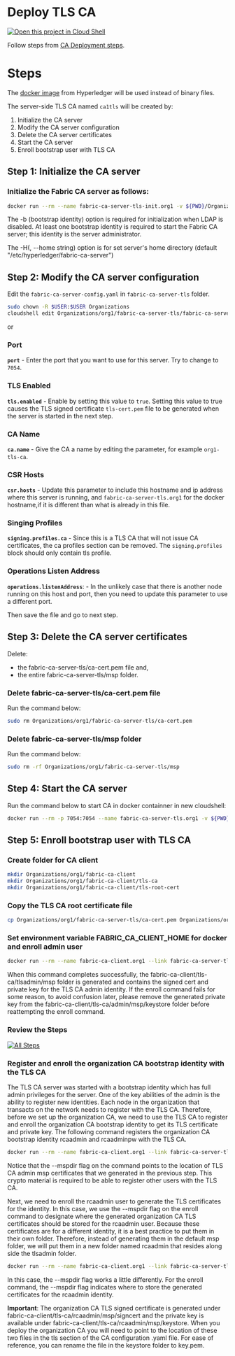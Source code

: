 # Deploy TLS CA

[![Open this project in Cloud
Shell](http://gstatic.com/cloudssh/images/open-btn.png)](https://console.cloud.google.com/cloudshell/open?git_repo=https://github.com/incubate-co-th/fabric-course.git&page=editor&tutorial=tls-ca.md)


Follow steps from [CA Deployment steps](https://hyperledger-fabric-ca.readthedocs.io/en/latest/deployguide/cadeploy.html).

# Steps
The [docker image](https://hub.docker.com/r/hyperledger/fabric-ca) from Hyperledger will be used instead of binary files.

The server-side TLS CA named `ca1tls` will be created by:

1. Initialize the CA server
2. Modify the CA server configuration
3. Delete the CA server certificates
4. Start the CA server
5. Enroll bootstrap user with TLS CA

## Step 1: Initialize the CA server

### Initialize the Fabric CA server as follows:

```bash
docker run --rm --name fabric-ca-server-tls-init.org1 -v ${PWD}/Organizations/org1/fabric-ca-server-tls:/root/fabric-ca-server-tls hyperledger/fabric-ca:1.4.9 fabric-ca-server init -b tls-admin:tls-adminpw -H /root/fabric-ca-server-tls
```

The -b (bootstrap identity) option is required for initialization when LDAP is disabled. At least one bootstrap identity is required to start the Fabric CA server; this identity is the server administrator.

The -H(, --home string) option is for set server's home directory (default "/etc/hyperledger/fabric-ca-server")

## Step 2: Modify the CA server configuration

Edit the `fabric-ca-server-config.yaml` in `fabric-ca-server-tls` folder.
```bash
sudo chown -R $USER:$USER Organizations
cloudshell edit Organizations/org1/fabric-ca-server-tls/fabric-ca-server-config.yaml
```

or <walkthrough-editor-open-file filePath="Organizations/org1/fabric-ca-server-tls/fabric-ca-server-config.yaml" text="Open config file"></walkthrough-editor-open-file>

### Port

**`port`** - Enter the port that you want to use for this server. Try to change to `7054`.

### TLS Enabled
**`tls.enabled`** - Enable by setting this value to `true`. Setting this value to true causes the TLS signed certificate `tls-cert.pem` file to be generated when the server is started in the next step.

### CA Name
**`ca.name`** - Give the CA a name by editing the parameter, for example `org1-tls-ca`.

### CSR Hosts
**`csr.hosts`** - Update this parameter to include this hostname and ip address where this server is running, and `fabric-ca-server-tls.org1` for the docker hostname,if it is different than what is already in this file.

### Singing Profiles
**`signing.profiles.ca`** - Since this is a TLS CA that will not issue CA certificates, the ca profiles section can be removed. The `signing.profiles` block should only contain tls profile.

### Operations Listen Address
**`operations.listenAddress`**: - In the unlikely case that there is another node running on this host and port, then you need to update this parameter to use a different port.

Then save the file and go to next step.

## Step 3: Delete the CA server certificates

Delete:
- the fabric-ca-server-tls/ca-cert.pem file and, 
- the entire fabric-ca-server-tls/msp folder.

### Delete fabric-ca-server-tls/ca-cert.pem file
Run the command below:
```bash
sudo rm Organizations/org1/fabric-ca-server-tls/ca-cert.pem
```
### Delete fabric-ca-server-tls/msp folder
Run the command below:
```bash
sudo rm -rf Organizations/org1/fabric-ca-server-tls/msp
```

## Step 4: Start the CA server
Run the command below to start CA in docker containner in new cloudshell:
```bash
docker run --rm -p 7054:7054 --name fabric-ca-server-tls.org1 -v ${PWD}/Organizations/org1/fabric-ca-server-tls:/root/fabric-ca-server-tls hyperledger/fabric-ca:1.4.9  fabric-ca-server start -b tls-admin:tls-adminpw -H /root/fabric-ca-server-tls
```

## Step 5: Enroll bootstrap user with TLS CA 

### Create folder for CA client
```bash
mkdir Organizations/org1/fabric-ca-client
mkdir Organizations/org1/fabric-ca-client/tls-ca
mkdir Organizations/org1/fabric-ca-client/tls-root-cert
```
### Copy the TLS CA root certificate file
```bash
cp Organizations/org1/fabric-ca-server-tls/ca-cert.pem Organizations/org1/fabric-ca-client/tls-root-cert/tls-ca-cert.pem
```

### Set environment variable FABRIC_CA_CLIENT_HOME for docker and enroll admin user

```bash
docker run --rm --name fabric-ca-client.org1 --link fabric-ca-server-tls.org1:fabric-ca-server-tls.org1 -v ${PWD}/Organizations/org1/fabric-ca-client:/root/fabric-ca-client -e FABRIC_CA_CLIENT_HOME=/root/fabric-ca-client  hyperledger/fabric-ca:1.4.9 fabric-ca-client enroll -d -u https://tls-admin:tls-adminpw@fabric-ca-server-tls.org1:7054 --tls.certfiles tls-root-cert/tls-ca-cert.pem --enrollment.profile tls --csr.hosts 'host1,fabric-ca-server-tls.org1' --mspdir tls-ca/tlsadmin/msp
```

When this command completes successfully, the fabric-ca-client/tls-ca/tlsadmin/msp folder is generated and contains the signed cert and private key for the TLS CA admin identity. If the enroll command fails for some reason, to avoid confusion later, please remove the generated private key from the fabric-ca-client/tls-ca/admin/msp/keystore folder before reattempting the enroll command.

### Review the Steps

[![All Steps](https://hyperledger-fabric-ca.readthedocs.io/en/latest/_images/ca-tls-flow.png)](https://hyperledger-fabric-ca.readthedocs.io/en/latest/deployguide/cadeploy.html)

### Register and enroll the organization CA bootstrap identity with the TLS CA

The TLS CA server was started with a bootstrap identity which has full admin privileges for the server. One of the key abilities of the admin is the ability to register new identities. Each node in the organization that transacts on the network needs to register with the TLS CA. Therefore, before we set up the organization CA, we need to use the TLS CA to register and enroll the organization CA bootstrap identity to get its TLS certificate and private key. The following command registers the organization CA bootstrap identity rcaadmin and rcaadminpw with the TLS CA.

```bash
docker run --rm --name fabric-ca-client.org1 --link fabric-ca-server-tls.org1:fabric-ca-server-tls.org1 -v ${PWD}/Organizations/org1/fabric-ca-client:/root/fabric-ca-client -e FABRIC_CA_CLIENT_HOME=/root/fabric-ca-client  hyperledger/fabric-ca:1.4.9 fabric-ca-client register -d --id.name rcaadmin --id.secret rcaadminpw -u https://fabric-ca-server-tls.org1:7054  --tls.certfiles tls-root-cert/tls-ca-cert.pem --mspdir tls-ca/tlsadmin/msp
```

Notice that the --mspdir flag on the command points to the location of TLS CA admin msp certificates that we generated in the previous step. This crypto material is required to be able to register other users with the TLS CA.

Next, we need to enroll the rcaadmin user to generate the TLS certificates for the identity. In this case, we use the --mspdir flag on the enroll command to designate where the generated organization CA TLS certificates should be stored for the rcaadmin user. Because these certificates are for a different identity, it is a best practice to put them in their own folder. Therefore, instead of generating them in the default msp folder, we will put them in a new folder named rcaadmin that resides along side the tlsadmin folder.

```bash
docker run --rm --name fabric-ca-client.org1 --link fabric-ca-server-tls.org1:fabric-ca-server-tls.org1 -v ${PWD}/Organizations/org1/fabric-ca-client:/root/fabric-ca-client -e FABRIC_CA_CLIENT_HOME=/root/fabric-ca-client  hyperledger/fabric-ca:1.4.9 fabric-ca-client enroll -d -u https://rcaadmin:rcaadminpw@fabric-ca-server-tls.org1:7054 --tls.certfiles tls-root-cert/tls-ca-cert.pem --enrollment.profile tls --csr.hosts 'host1,*.example.com' --mspdir tls-ca/rcaadmin/msp
```

In this case, the --mspdir flag works a little differently. For the enroll command, the --mspdir flag indicates where to store the generated certificates for the rcaadmin identity.

**Important**: The organization CA TLS signed certificate is generated under fabric-ca-client/tls-ca/rcaadmin/msp/signcert and the private key is available under fabric-ca-client/tls-ca/rcaadmin/msp/keystore. When you deploy the organization CA you will need to point to the location of these two files in the tls section of the CA configuration .yaml file. For ease of reference, you can rename the file in the keystore folder to key.pem.
